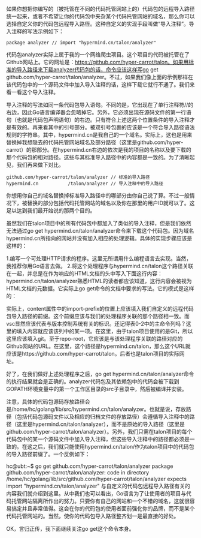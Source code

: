 如果你想把你编写的（被托管在不同的代码托管网站上的）代码包的远程导入路径统一起来，或者不希望让你的代码包中夹杂某个代码托管网站的域名，那么你可以选择自定义你的代码包远程导入路径。这种自定义的实现手段叫做“导入注释”。导入注释的写法示例如下：

```
package analyzer // import "hypermind.cn/talon/analyzer"
```

代码包analyzer实际上属于我的一个网络爬虫项目。这个项目的代码被托管在了Github网站上。它的网址是：https://github.com/hyper-carrot/talon。如果用标准的导入路径来下载analyzer代码包的话，命令应该这样写go get github.com/hyper-carrot/talon/analyzer。不过，如果我们像上面的示例那样在该代码包中的一个源码文件中加入导入注释的话，这样下载它就行不通了。我们来看一看这个导入注释。

导入注释的写法如同一条代码包导入语句。不同的是，它出现在了单行注释符//的右边，因此Go语言编译器会忽略掉它。另外，它必须出现在源码文件的第一行语句（也就是代码包声明语句）的右边。只有符合上述这两个位置条件的导入注释才是有效的。再来看其中的引号部分。被双引号包裹的应该是一个符合导入路径语法规则的字符串。其中，hypermind.cn是我自己的一个域名。实际上，这也是用来替换掉我想隐去的代码托管网站域名及部分路径（这里是github.com/hyper-carrot）的那部分。在hypermind.cn右边的依次是我的项目的名称以及要下载的那个代码包的相对路径。这些与其标准导入路径中的内容都是一致的。为了清晰起见，我们再来做下对比。

```
github.com/hyper-carrot/talon/analyzer // 标准的导入路径
hypermind.cn           /talon/analyzer // 导入注释中的导入路径
```                   
你想用你自己的域名替换掉标准导入路径中的哪部分由你自己说了算。不过一般情况下，被替换的部分包括代码托管网站的域名以及你在那里的用户ID就可以了。这足以达到我们最开始说的那两个目的。

虽然我们在talon项目中的所有代码包中都加入了类似的导入注释，但是我们依然无法通过go get hypermind.cn/talon/analyzer命令来下载这个代码包。因为域名hypermind.cn所指向的网站并没有加入相应的处理逻辑。具体的实现步骤应该是这样的：

1.编写一个可处理HTTP请求的程序。这里无所谓用什么编程语言去实现。当然，我推荐你用Go语言去做。
2.将这个处理程序与hypermind.cn/talon这个路径关联在一起，并总是在作为响应的HTML文档的头中写入下面这行内容：
<meta name="go-import" content="hypermind.cn/talon git https://github.com/hyper-carrot/talon">
hypermind.cn/talon/analyzer熟悉HTML的读者都应该知道，这行内容会被视为HTML文档的元数据。它实际上go get命令的文档中要求的写法。它的模式是这样的：

<meta name="go-import" content="import-prefix vcs repo-root">
实际上，content属性中的import-prefix的位置上应该填入我们自定义的远程代码包导入路径的前缀。这个前缀应该与我们的处理程序关联的那个路径相一致。而vsc显然应该代表与版本控制系统有关的标识。还记得表0-2中的主命令列吗？这里的填入内容就应该该列中的某一项。在这里，由于talon项目使用的是Git，所以这里应该填入git。至于repo-root，它应该是与该处理程序关联的路径对应的Github网站的URL。在这里，这个路径是hypermind.cn/talon，那么这个URL就应该是https://github.com/hyper-carrot/talon。后者也是talon项目的实际网址。

好了，在我们做好上述处理程序之后，go get hypermind.cn/talon/analyzer命令的执行结果就会是正确的。analyzer代码包及其依赖包中的代码会被下载到GOPATH环境变量中的第一个工作区目录的src子目录中，然后被编译并安装。

注意，具体的代码包源码存放路径会是/home/hc/golang/lib/src/hypermind.cn/talon/analyzer。也就是说，存放路径（包括代码包源码文件以及相应的归档文件的存放路径）会遵循导入注释中的路径（这里是hypermind.cn/talon/analyzer），而不是原始的导入路径（这里是github.com/hyper-carrot/talon/analyzer）。另外，我们只需在talon项目的每个代码包中的某一个源码文件中加入导入注释，但这些导入注释中的路径都必须是一致的。在这之后，我们就只能使用hypermind.cn/talon/作为talon项目中的代码包的导入路径前缀了。一个反例如下：

hc@ubt:~$ go get github.com/hyper-carrot/talon/analyzer
package github.com/hyper-carrot/talon/analyzer: code in directory /home/hc/golang/lib/src/github.com/hyper-carrot/talon/analyzer expects import "hypermind.cn/talon/analyzer"
与自定义的代码包远程导入路径有关的内容我们就介绍到这里。从中我们也可以看出，Go语言为了让使用者的项目与代码托管网站隔离所作出的努力。只要你有自己的网站和一个不错的域名，这就很容易搞定并且非常值得。这会在你的代码包的使用者面前强化你的品牌，而不是某个代码托管网站的。当然，使你的代码包导入路径整齐划一是最直接的好处。

OK，言归正传，我下面继续关注go get这个命令本身。